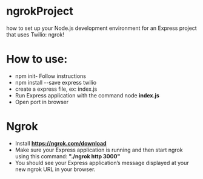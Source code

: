# ngrokProject

how to set up your Node.js development environment for an Express project that uses Twilio: ngrok!

# How to use:

* npm init- Follow instructions
* npm install --save express twilio
* create a express file, ex: index.js
* Run Express application with the command node **index.js** 
* Open port in browser

# Ngrok
* Install **https://ngrok.com/download**
* Make sure your Express application is running and then start ngrok using this command: **"./ngrok http 3000"**
* You should see your Express application’s message displayed at your new ngrok URL in your browser.
